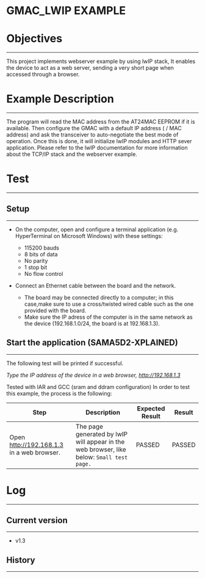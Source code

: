 GMAC_LWIP EXAMPLE
============

# Objectives
------------
This project implements webserver example by using lwIP stack, It enables the
device to act as a web server, sending a very short page when accessed through
a browser.

# Example Description
---------------------
The program will read the MAC address from the AT24MAC EEPROM if it is
available. Then configure the GMAC with a default IP address ( / MAC address)
and ask the transceiver to auto-negotiate the best mode of operation. Once this
is done, it will initialize lwIP modules and HTTP sever application.
Please refer to the lwIP documentation for more information about the TCP/IP
stack and the webserver example.

# Test
------

## Setup
--------
 - On the computer, open and configure a terminal application
(e.g. HyperTerminal on Microsoft Windows) with these settings:

     - 115200 bauds
     - 8 bits of data
     - No parity
     - 1 stop bit
     - No flow control

 - Connect an Ethernet cable between the board and the network.

     - The board may be connected directly to a computer; in this case,make sure to use a cross/twisted wired cable such as the one provided with the board.
     - Make sure the IP adress of the computer is in the same network as the device (192.168.1.0/24, the board is at 192.168.1.3).

## Start the application (SAMA5D2-XPLAINED)
--------
The following test will be printed if successful.

*Type the IP address of the device in a web browser, http://192.168.1.3*

Tested with IAR and GCC (sram and ddram configuration)
In order to test this example, the process is the following:

Step | Description | Expected Result | Result
-----|-------------|-----------------|-------
Open http://192.168.1.3 in a web browser. | The page generated by lwIP will appear in the web browser, like below: ``Small test page.`` | PASSED | PASSED

# Log
------

## Current version
--------
 - v1.3

## History
--------

